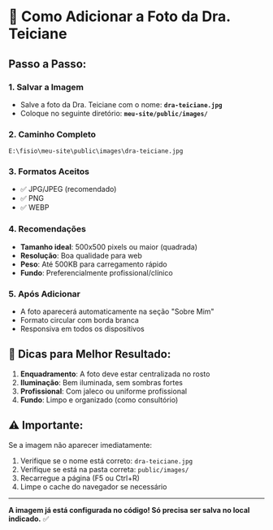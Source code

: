 # 📸 Como Adicionar a Foto da Dra. Teiciane

## Passo a Passo:

### 1. Salvar a Imagem
- Salve a foto da Dra. Teiciane com o nome: **`dra-teiciane.jpg`**
- Coloque no seguinte diretório: **`meu-site/public/images/`**

### 2. Caminho Completo
```
E:\fisio\meu-site\public\images\dra-teiciane.jpg
```

### 3. Formatos Aceitos
- ✅ JPG/JPEG (recomendado)
- ✅ PNG
- ✅ WEBP

### 4. Recomendações
- **Tamanho ideal**: 500x500 pixels ou maior (quadrada)
- **Resolução**: Boa qualidade para web
- **Peso**: Até 500KB para carregamento rápido
- **Fundo**: Preferencialmente profissional/clínico

### 5. Após Adicionar
- A foto aparecerá automaticamente na seção "Sobre Mim"
- Formato circular com borda branca
- Responsiva em todos os dispositivos

## 🎨 Dicas para Melhor Resultado:

1. **Enquadramento**: A foto deve estar centralizada no rosto
2. **Iluminação**: Bem iluminada, sem sombras fortes
3. **Profissional**: Com jaleco ou uniforme profissional
4. **Fundo**: Limpo e organizado (como consultório)

## ⚠️ Importante:
Se a imagem não aparecer imediatamente:
1. Verifique se o nome está correto: `dra-teiciane.jpg`
2. Verifique se está na pasta correta: `public/images/`
3. Recarregue a página (F5 ou Ctrl+R)
4. Limpe o cache do navegador se necessário

---

**A imagem já está configurada no código! Só precisa ser salva no local indicado.** ✅

